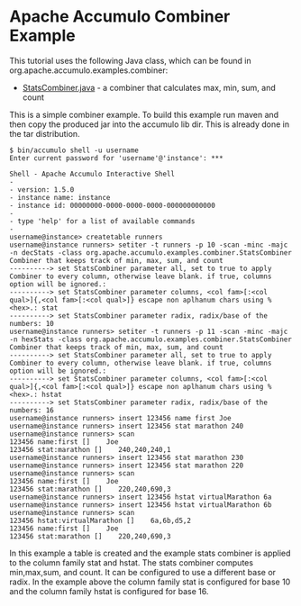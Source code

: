 <!--
Licensed to the Apache Software Foundation (ASF) under one or more
contributor license agreements.  See the NOTICE file distributed with
this work for additional information regarding copyright ownership.
The ASF licenses this file to You under the Apache License, Version 2.0
(the "License"); you may not use this file except in compliance with
the License.  You may obtain a copy of the License at

    http://www.apache.org/licenses/LICENSE-2.0

Unless required by applicable law or agreed to in writing, software
distributed under the License is distributed on an "AS IS" BASIS,
WITHOUT WARRANTIES OR CONDITIONS OF ANY KIND, either express or implied.
See the License for the specific language governing permissions and
limitations under the License.
-->
# Apache Accumulo Combiner Example

This tutorial uses the following Java class, which can be found in org.apache.accumulo.examples.combiner:

 * [StatsCombiner.java] - a combiner that calculates max, min, sum, and count

This is a simple combiner example. To build this example run maven and then
copy the produced jar into the accumulo lib dir. This is already done in the
tar distribution.

    $ bin/accumulo shell -u username
    Enter current password for 'username'@'instance': ***

    Shell - Apache Accumulo Interactive Shell
    -
    - version: 1.5.0
    - instance name: instance
    - instance id: 00000000-0000-0000-0000-000000000000
    -
    - type 'help' for a list of available commands
    -
    username@instance> createtable runners
    username@instance runners> setiter -t runners -p 10 -scan -minc -majc -n decStats -class org.apache.accumulo.examples.combiner.StatsCombiner
    Combiner that keeps track of min, max, sum, and count
    ----------> set StatsCombiner parameter all, set to true to apply Combiner to every column, otherwise leave blank. if true, columns option will be ignored.:
    ----------> set StatsCombiner parameter columns, <col fam>[:<col qual>]{,<col fam>[:<col qual>]} escape non aplhanum chars using %<hex>.: stat
    ----------> set StatsCombiner parameter radix, radix/base of the numbers: 10
    username@instance runners> setiter -t runners -p 11 -scan -minc -majc -n hexStats -class org.apache.accumulo.examples.combiner.StatsCombiner
    Combiner that keeps track of min, max, sum, and count
    ----------> set StatsCombiner parameter all, set to true to apply Combiner to every column, otherwise leave blank. if true, columns option will be ignored.:
    ----------> set StatsCombiner parameter columns, <col fam>[:<col qual>]{,<col fam>[:<col qual>]} escape non aplhanum chars using %<hex>.: hstat
    ----------> set StatsCombiner parameter radix, radix/base of the numbers: 16
    username@instance runners> insert 123456 name first Joe
    username@instance runners> insert 123456 stat marathon 240
    username@instance runners> scan
    123456 name:first []    Joe
    123456 stat:marathon []    240,240,240,1
    username@instance runners> insert 123456 stat marathon 230
    username@instance runners> insert 123456 stat marathon 220
    username@instance runners> scan
    123456 name:first []    Joe
    123456 stat:marathon []    220,240,690,3
    username@instance runners> insert 123456 hstat virtualMarathon 6a
    username@instance runners> insert 123456 hstat virtualMarathon 6b
    username@instance runners> scan
    123456 hstat:virtualMarathon []    6a,6b,d5,2
    123456 name:first []    Joe
    123456 stat:marathon []    220,240,690,3

In this example a table is created and the example stats combiner is applied to
the column family stat and hstat. The stats combiner computes min,max,sum, and
count. It can be configured to use a different base or radix. In the example
above the column family stat is configured for base 10 and the column family
hstat is configured for base 16.

[StatsCombiner.java]: ../src/main/java/org/apache/accumulo/examples/combiner/StatsCombiner.java
